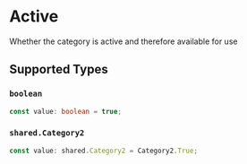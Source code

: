 # Active

Whether the category is active and therefore available for use


## Supported Types

### `boolean`

```typescript
const value: boolean = true;
```

### `shared.Category2`

```typescript
const value: shared.Category2 = Category2.True;
```

